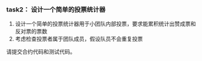 
### task2： 设计一个简单的投票统计器

1. 设计一个简单的投票统计器用于小团队内部投票，要求能累积统计出赞成票和反对票的票数
2. 考虑检查投票者属于团队成员，假设队员不会重复投票

请提交合约代码和测试代码。
